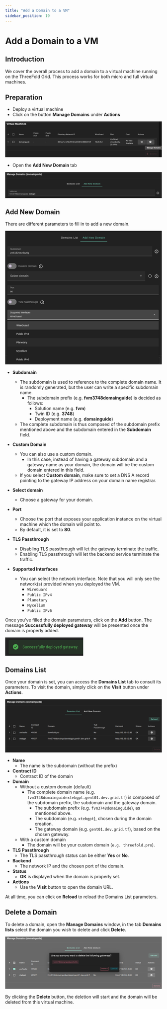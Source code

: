 ```yaml
---
title: "Add a Domain to a VM"
sidebar_position: 19
---
```


<h1> Add a Domain to a VM</h1>

## Introduction

We cover the overall process to add a domain to a virtual machine running on the ThreeFold Grid. This process works for both micro and full virtual machines.

## Preparation

- Deploy a virtual machine
- Click on the button **Manage Domains** under **Actions**

![](./img/add_domain_6.png)

- Open the **Add New Domain** tab

![](./img/add_domain_10.png)

## Add New Domain

There are different parameters to fill in to add a new domain.

![](./img/add_domain_12.png)

- **Subdomain**
  - The subdomain is used to reference to the complete domain name. It is randomly generated, but the user can write a specific subdomain name.
    - The subdomain prefix (e.g. **fvm3748domainguide**) is decided as follows:
      - Solution name (e.g. **fvm**)
      - Twin ID (e.g. **3748**)
      - Deployment name (e.g. **domainguide**)
  - The complete subdomain is thus composed of the subdomain prefix mentioned above and the subdomain entered in the **Subdomain** field.
- **Custom Domain** 
  - You can also use a custom domain.
    - In this case, instead of having a gateway subdomain and a gateway name as your domain, the domain will be the custom domain entered in this field.
  - If you select **Custom domain**, make sure to set a DNS A record pointing to the gateway IP address on your domain name registrar.

- **Select domain**
  - Choose a gateway for your domain.

- **Port**
  - Choose the port that exposes your application instance on the virtual machine which the domain will point to.
  - By default, it is set to **80**.

- **TLS Passthrough**
  - Disabling TLS passthrough will let the gateway terminate the traffic.
  - Enabling TLS passthrough will let the backend service terminate the traffic.

- **Supported Interfaces**
  - You can select the network interface. Note that you will only see the network(s) provided when you deployed the VM.
    - `WireGuard`
    - `Public IPv4`
    - `Planetary`
    - `Mycelium`
    - `Public IPv6`


Once you've filled the domain parameters, click on the **Add** button. The message **Successfully deployed gateway** will be presented once the domain is properly added.

![](./img/add_new_domain_success.png)

## Domains List

Once your domain is set, you can access the **Domains List** tab to consult its parameters. To visit the domain, simply click on the **Visit** button under **Actions**.

![](./img/add_domain_9.png)

* **Name**
  * The name is the subdomain (without the prefix)
* **Contract ID**
  * Contract ID of the domain
* **Domain**
  * Without a custom domain (default)
    * The complete domain name (e.g. `fvm3748domainguidextebgpt.gent01.dev.grid.tf`) is composed of the subdomain prefix, the subdomain and the gateway domain.
      - The subdomain prefix (e.g. `fvm3748domainguide`), as mentioned above.
      - The subdomain (e.g. `xtebgpt`), chosen during the domain creation.
      - The gateway domain (e.g. `gent01.dev.grid.tf`), based on the chosen gateway.
  - With a custom domain
    - The domain will be your custom domain (`e.g. threefold.pro`).
* **TLS Passthrough**
  * The TLS passthrough status can be either **Yes** or **No**.
* **Backend**
  * The network IP and the chosen port of the domain.
* **Status**
  * **OK** is displayed when the domain is properly set.
* **Actions**
  * Use the **Visit** button to open the domain URL.

At all time, you can click on **Reload** to reload the Domains List parameters.

## Delete a Domain

To delete a domain, open the **Manage Domains** window, in the tab **Domains lists** select the domain you wish to delete and click **Delete**.

![](./img/add_domain_11.png)

By clicking the **Delete** button, the deletion will start and the domain will be deleted from this virtual machine.